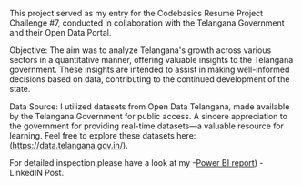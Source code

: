 This project served as my entry for the Codebasics Resume Project Challenge #7, conducted in collaboration with the Telangana Government and their Open Data Portal.

Objective: The aim was to analyze Telangana's growth across various sectors in a quantitative manner, offering valuable insights to the Telangana government. These insights are intended to assist in making well-informed decisions based on data, contributing to the continued development of the state.

Data Source: I utilized datasets from Open Data Telangana, made available by the Telangana Government for public access. A sincere appreciation to the government for providing real-time datasets—a valuable resource for learning. Feel free to explore these datasets here: (https://data.telangana.gov.in/).

For detailed inspection,please have a look at my
-[Power BI report](https://app.powerbi.com/view?r=eyJrIjoiZTNkY2U5OWUtMzFmZS00ODFiLWE2ZTEtM2VkNWUyZmI5MTNkIiwidCI6IjRmNmU2NDBmLTI5ZDktNGNkYS04YjFkLTY4NWM1OGEwZGEzMiJ9)) [](https://app.powerbi.com/view?r=eyJrIjoiZTNkY2U5OWUtMzFmZS00ODFiLWE2ZTEtM2VkNWUyZmI5MTNkIiwidCI6IjRmNmU2NDBmLTI5ZDktNGNkYS04YjFkLTY4NWM1OGEwZGEzMiJ9)
-LinkedIN Post.
